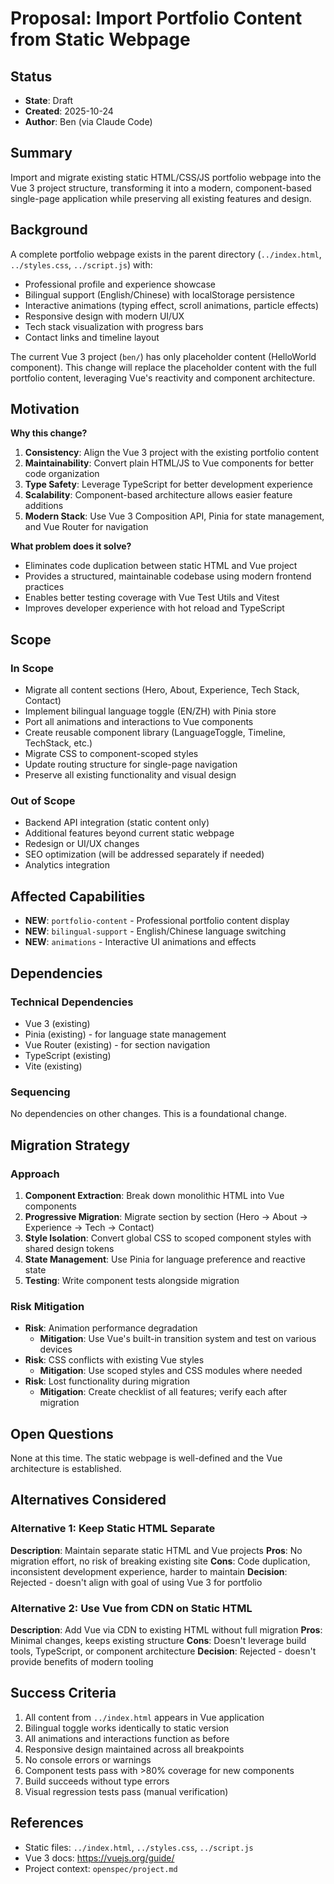 # Proposal: Import Portfolio Content from Static Webpage

## Status
- **State**: Draft
- **Created**: 2025-10-24
- **Author**: Ben (via Claude Code)

## Summary
Import and migrate existing static HTML/CSS/JS portfolio webpage into the Vue 3 project structure, transforming it into a modern, component-based single-page application while preserving all existing features and design.

## Background
A complete portfolio webpage exists in the parent directory (`../index.html`, `../styles.css`, `../script.js`) with:
- Professional profile and experience showcase
- Bilingual support (English/Chinese) with localStorage persistence
- Interactive animations (typing effect, scroll animations, particle effects)
- Responsive design with modern UI/UX
- Tech stack visualization with progress bars
- Contact links and timeline layout

The current Vue 3 project (`ben/`) has only placeholder content (HelloWorld component). This change will replace the placeholder content with the full portfolio content, leveraging Vue's reactivity and component architecture.

## Motivation
**Why this change?**
1. **Consistency**: Align the Vue 3 project with the existing portfolio content
2. **Maintainability**: Convert plain HTML/JS to Vue components for better code organization
3. **Type Safety**: Leverage TypeScript for better development experience
4. **Scalability**: Component-based architecture allows easier feature additions
5. **Modern Stack**: Use Vue 3 Composition API, Pinia for state management, and Vue Router for navigation

**What problem does it solve?**
- Eliminates code duplication between static HTML and Vue project
- Provides a structured, maintainable codebase using modern frontend practices
- Enables better testing coverage with Vue Test Utils and Vitest
- Improves developer experience with hot reload and TypeScript

## Scope
### In Scope
- Migrate all content sections (Hero, About, Experience, Tech Stack, Contact)
- Implement bilingual language toggle (EN/ZH) with Pinia store
- Port all animations and interactions to Vue components
- Create reusable component library (LanguageToggle, Timeline, TechStack, etc.)
- Migrate CSS to component-scoped styles
- Update routing structure for single-page navigation
- Preserve all existing functionality and visual design

### Out of Scope
- Backend API integration (static content only)
- Additional features beyond current static webpage
- Redesign or UI/UX changes
- SEO optimization (will be addressed separately if needed)
- Analytics integration

## Affected Capabilities
- **NEW**: `portfolio-content` - Professional portfolio content display
- **NEW**: `bilingual-support` - English/Chinese language switching
- **NEW**: `animations` - Interactive UI animations and effects

## Dependencies
### Technical Dependencies
- Vue 3 (existing)
- Pinia (existing) - for language state management
- Vue Router (existing) - for section navigation
- TypeScript (existing)
- Vite (existing)

### Sequencing
No dependencies on other changes. This is a foundational change.

## Migration Strategy
### Approach
1. **Component Extraction**: Break down monolithic HTML into Vue components
2. **Progressive Migration**: Migrate section by section (Hero → About → Experience → Tech → Contact)
3. **Style Isolation**: Convert global CSS to scoped component styles with shared design tokens
4. **State Management**: Use Pinia for language preference and reactive state
5. **Testing**: Write component tests alongside migration

### Risk Mitigation
- **Risk**: Animation performance degradation
  - **Mitigation**: Use Vue's built-in transition system and test on various devices
- **Risk**: CSS conflicts with existing Vue styles
  - **Mitigation**: Use scoped styles and CSS modules where needed
- **Risk**: Lost functionality during migration
  - **Mitigation**: Create checklist of all features; verify each after migration

## Open Questions
None at this time. The static webpage is well-defined and the Vue architecture is established.

## Alternatives Considered
### Alternative 1: Keep Static HTML Separate
**Description**: Maintain separate static HTML and Vue projects
**Pros**: No migration effort, no risk of breaking existing site
**Cons**: Code duplication, inconsistent development experience, harder to maintain
**Decision**: Rejected - doesn't align with goal of using Vue 3 for portfolio

### Alternative 2: Use Vue from CDN on Static HTML
**Description**: Add Vue via CDN to existing HTML without full migration
**Pros**: Minimal changes, keeps existing structure
**Cons**: Doesn't leverage build tools, TypeScript, or component architecture
**Decision**: Rejected - doesn't provide benefits of modern tooling

## Success Criteria
1. All content from `../index.html` appears in Vue application
2. Bilingual toggle works identically to static version
3. All animations and interactions function as before
4. Responsive design maintained across all breakpoints
5. No console errors or warnings
6. Component tests pass with >80% coverage for new components
7. Build succeeds without type errors
8. Visual regression tests pass (manual verification)

## References
- Static files: `../index.html`, `../styles.css`, `../script.js`
- Vue 3 docs: https://vuejs.org/guide/
- Project context: `openspec/project.md`
